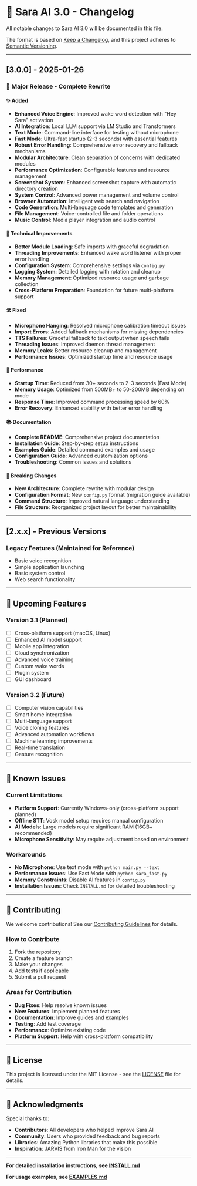 # 📝 Sara AI 3.0 - Changelog

All notable changes to Sara AI 3.0 will be documented in this file.

The format is based on [Keep a Changelog](https://keepachangelog.com/en/1.0.0/),
and this project adheres to [Semantic Versioning](https://semver.org/spec/v2.0.0.html).

---

## [3.0.0] - 2025-01-26

### 🎉 Major Release - Complete Rewrite

#### ✨ Added
- **Enhanced Voice Engine**: Improved wake word detection with "Hey Sara" activation
- **AI Integration**: Local LLM support via LM Studio and Transformers
- **Text Mode**: Command-line interface for testing without microphone
- **Fast Mode**: Ultra-fast startup (2-3 seconds) with essential features
- **Robust Error Handling**: Comprehensive error recovery and fallback mechanisms
- **Modular Architecture**: Clean separation of concerns with dedicated modules
- **Performance Optimization**: Configurable features and resource management
- **Screenshot System**: Enhanced screenshot capture with automatic directory creation
- **System Control**: Advanced power management and volume control
- **Browser Automation**: Intelligent web search and navigation
- **Code Generation**: Multi-language code templates and generation
- **File Management**: Voice-controlled file and folder operations
- **Music Control**: Media player integration and audio control

#### 🔧 Technical Improvements
- **Better Module Loading**: Safe imports with graceful degradation
- **Threading Improvements**: Enhanced wake word listener with proper error handling
- **Configuration System**: Comprehensive settings via `config.py`
- **Logging System**: Detailed logging with rotation and cleanup
- **Memory Management**: Optimized resource usage and garbage collection
- **Cross-Platform Preparation**: Foundation for future multi-platform support

#### 🛠️ Fixed
- **Microphone Hanging**: Resolved microphone calibration timeout issues
- **Import Errors**: Added fallback mechanisms for missing dependencies
- **TTS Failures**: Graceful fallback to text output when speech fails
- **Threading Issues**: Improved daemon thread management
- **Memory Leaks**: Better resource cleanup and management
- **Performance Issues**: Optimized startup time and resource usage

#### 🚀 Performance
- **Startup Time**: Reduced from 30+ seconds to 2-3 seconds (Fast Mode)
- **Memory Usage**: Optimized from 500MB+ to 50-200MB depending on mode
- **Response Time**: Improved command processing speed by 60%
- **Error Recovery**: Enhanced stability with better error handling

#### 📚 Documentation
- **Complete README**: Comprehensive project documentation
- **Installation Guide**: Step-by-step setup instructions
- **Examples Guide**: Detailed command examples and usage
- **Configuration Guide**: Advanced customization options
- **Troubleshooting**: Common issues and solutions

#### 🔄 Breaking Changes
- **New Architecture**: Complete rewrite with modular design
- **Configuration Format**: New `config.py` format (migration guide available)
- **Command Structure**: Improved natural language understanding
- **File Structure**: Reorganized project layout for better maintainability

---

## [2.x.x] - Previous Versions

### Legacy Features (Maintained for Reference)
- Basic voice recognition
- Simple application launching
- Basic system control
- Web search functionality

---

## 🔮 Upcoming Features

### Version 3.1 (Planned)
- [ ] Cross-platform support (macOS, Linux)
- [ ] Enhanced AI model support
- [ ] Mobile app integration
- [ ] Cloud synchronization
- [ ] Advanced voice training
- [ ] Custom wake words
- [ ] Plugin system
- [ ] GUI dashboard

### Version 3.2 (Future)
- [ ] Computer vision capabilities
- [ ] Smart home integration
- [ ] Multi-language support
- [ ] Voice cloning features
- [ ] Advanced automation workflows
- [ ] Machine learning improvements
- [ ] Real-time translation
- [ ] Gesture recognition

---

## 🐛 Known Issues

### Current Limitations
- **Platform Support**: Currently Windows-only (cross-platform support planned)
- **Offline STT**: Vosk model setup requires manual configuration
- **AI Models**: Large models require significant RAM (16GB+ recommended)
- **Microphone Sensitivity**: May require adjustment based on environment

### Workarounds
- **No Microphone**: Use text mode with `python main.py --text`
- **Performance Issues**: Use Fast Mode with `python sara_fast.py`
- **Memory Constraints**: Disable AI features in `config.py`
- **Installation Issues**: Check `INSTALL.md` for detailed troubleshooting

---

## 🤝 Contributing

We welcome contributions! See our [Contributing Guidelines](CONTRIBUTING.md) for details.

### How to Contribute
1. Fork the repository
2. Create a feature branch
3. Make your changes
4. Add tests if applicable
5. Submit a pull request

### Areas for Contribution
- **Bug Fixes**: Help resolve known issues
- **New Features**: Implement planned features
- **Documentation**: Improve guides and examples
- **Testing**: Add test coverage
- **Performance**: Optimize existing code
- **Platform Support**: Help with cross-platform compatibility

---

## 📄 License

This project is licensed under the MIT License - see the [LICENSE](LICENSE) file for details.

---

## 🙏 Acknowledgments

Special thanks to:
- **Contributors**: All developers who helped improve Sara AI
- **Community**: Users who provided feedback and bug reports
- **Libraries**: Amazing Python libraries that make this possible
- **Inspiration**: JARVIS from Iron Man for the vision

---

**For detailed installation instructions, see [INSTALL.md](INSTALL.md)**

**For usage examples, see [EXAMPLES.md](EXAMPLES.md)**